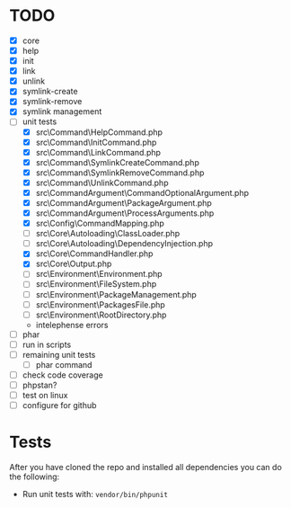 # TODO
* [x] core
* [x] help
* [x] init
* [x] link
* [x] unlink
* [x] symlink-create
* [x] symlink-remove
* [x] symlink management
* [ ] unit tests
    * [x] src\Command\HelpCommand.php
    * [x] src\Command\InitCommand.php
    * [x] src\Command\LinkCommand.php
    * [x] src\Command\SymlinkCreateCommand.php
    * [x] src\Command\SymlinkRemoveCommand.php
    * [x] src\Command\UnlinkCommand.php
    * [x] src\CommandArgument\CommandOptionalArgument.php
    * [x] src\CommandArgument\PackageArgument.php
    * [x] src\CommandArgument\ProcessArguments.php
    * [x] src\Config\CommandMapping.php
    * [ ] src\Core\Autoloading\ClassLoader.php
    * [ ] src\Core\Autoloading\DependencyInjection.php
    * [x] src\Core\CommandHandler.php
    * [x] src\Core\Output.php
    * [ ] src\Environment\Environment.php
    * [ ] src\Environment\FileSystem.php
    * [ ] src\Environment\PackageManagement.php
    * [ ] src\Environment\PackagesFile.php
    * [ ] src\Environment\RootDirectory.php
    * intelephense errors
* [ ] phar
* [ ] run in scripts
* [ ] remaining unit tests
    * [ ] phar command
* [ ] check code coverage
* [ ] phpstan?
* [ ] test on linux
* [ ] configure for github

# Tests
After you have cloned the repo and installed all dependencies you can do the following:
* Run unit tests with: `vendor/bin/phpunit`
